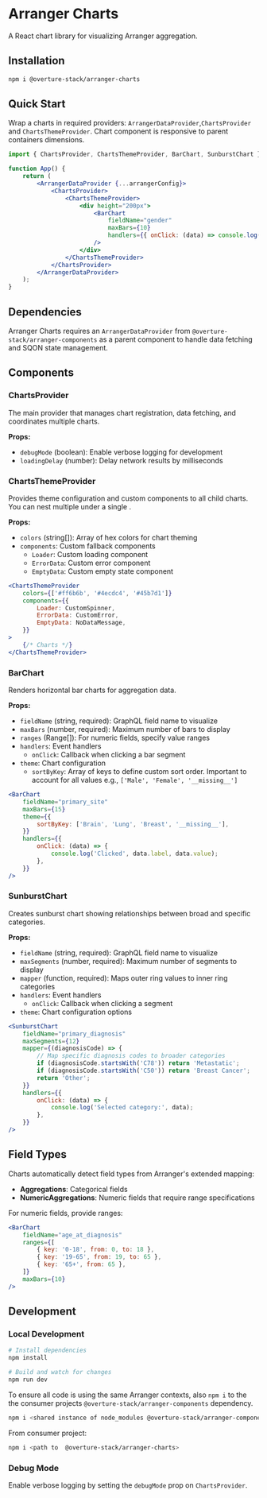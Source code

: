 # Arranger Charts

A React chart library for visualizing Arranger aggregation.

## Installation

```bash
npm i @overture-stack/arranger-charts
```

## Quick Start

Wrap a charts in required providers: `ArrangerDataProvider`,`ChartsProvider` and `ChartsThemeProvider`.
Chart component is responsive to parent containers dimensions.

```jsx
import { ChartsProvider, ChartsThemeProvider, BarChart, SunburstChart } from '@overture-stack/arranger-charts';

function App() {
	return (
		<ArrangerDataProvider {...arrangerConfig}>
			<ChartsProvider>
				<ChartsThemeProvider>
					<div height="200px">
						<BarChart
							fieldName="gender"
							maxBars={10}
							handlers={{ onClick: (data) => console.log(data) }}
						/>
					</div>
				</ChartsThemeProvider>
			</ChartsProvider>
		</ArrangerDataProvider>
	);
}
```

## Dependencies

Arranger Charts requires an `ArrangerDataProvider` from `@overture-stack/arranger-components` as a parent component to handle data fetching and SQON state management.

## Components

### ChartsProvider

The main provider that manages chart registration, data fetching, and coordinates multiple charts.

**Props:**

- `debugMode` (boolean): Enable verbose logging for development
- `loadingDelay` (number): Delay network results by milliseconds

### ChartsThemeProvider

Provides theme configuration and custom components to all child charts. You can nest multiple <ChartsThemeProviders> under a single <ChartsProvider>.

**Props:**

- `colors` (string[]): Array of hex colors for chart theming
- `components`: Custom fallback components
    - `Loader`: Custom loading component
    - `ErrorData`: Custom error component
    - `EmptyData`: Custom empty state component

```jsx
<ChartsThemeProvider
	colors={['#ff6b6b', '#4ecdc4', '#45b7d1']}
	components={{
		Loader: CustomSpinner,
		ErrorData: CustomError,
		EmptyData: NoDataMessage,
	}}
>
	{/* Charts */}
</ChartsThemeProvider>
```

### BarChart

Renders horizontal bar charts for aggregation data.

**Props:**

- `fieldName` (string, required): GraphQL field name to visualize
- `maxBars` (number, required): Maximum number of bars to display
- `ranges` (Range[]): For numeric fields, specify value ranges
- `handlers`: Event handlers
    - `onClick`: Callback when clicking a bar segment
- `theme`: Chart configuration
    - `sortByKey`: Array of keys to define custom sort order. Important to account for all values
      e.g., `['Male', 'Female', '__missing__']`

```jsx
<BarChart
	fieldName="primary_site"
	maxBars={15}
	theme={{
		sortByKey: ['Brain', 'Lung', 'Breast', '__missing__'],
	}}
	handlers={{
		onClick: (data) => {
			console.log('Clicked', data.label, data.value);
		},
	}}
/>
```

### SunburstChart

Creates sunburst chart showing relationships between broad and specific categories.

**Props:**

- `fieldName` (string, required): GraphQL field name to visualize
- `maxSegments` (number, required): Maximum number of segments to display
- `mapper` (function, required): Maps outer ring values to inner ring categories
- `handlers`: Event handlers
    - `onClick`: Callback when clicking a segment
- `theme`: Chart configuration options

```jsx
<SunburstChart
	fieldName="primary_diagnosis"
	maxSegments={12}
	mapper={(diagnosisCode) => {
		// Map specific diagnosis codes to broader categories
		if (diagnosisCode.startsWith('C78')) return 'Metastatic';
		if (diagnosisCode.startsWith('C50')) return 'Breast Cancer';
		return 'Other';
	}}
	handlers={{
		onClick: (data) => {
			console.log('Selected category:', data);
		},
	}}
/>
```

## Field Types

Charts automatically detect field types from Arranger's extended mapping:

- **Aggregations**: Categorical fields
- **NumericAggregations**: Numeric fields that require range specifications

For numeric fields, provide ranges:

```jsx
<BarChart
	fieldName="age_at_diagnosis"
	ranges={[
		{ key: '0-18', from: 0, to: 18 },
		{ key: '19-65', from: 19, to: 65 },
		{ key: '65+', from: 65 },
	]}
	maxBars={10}
/>
```

## Development

### Local Development

```bash
# Install dependencies
npm install

# Build and watch for changes
npm run dev
```

To ensure all code is using the same Arranger contexts, also `npm i` to the the consumer projects `@overture-stack/arranger-components` dependency.

```bash
npm i <shared instance of node_modules @overture-stack/arranger-components in consumer project>
```

From consumer project:

```bash
npm i <path to  @overture-stack/arranger-charts>
```

### Debug Mode

Enable verbose logging by setting the `debugMode` prop on `ChartsProvider`.
